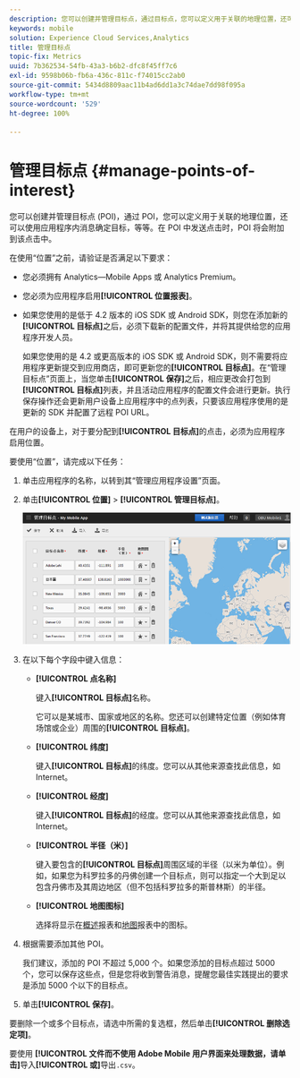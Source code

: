 ```yaml
---
description: 您可以创建并管理目标点，通过目标点，您可以定义用于关联的地理位置，还可以使用应用程序内消息确定目标，等等。当在某个目标点中发送点击时，该目标点会附加到该点击。
keywords: mobile
solution: Experience Cloud Services,Analytics
title: 管理目标点
topic-fix: Metrics
uuid: 7b362534-54fb-43a3-b6b2-dfc8f45ff7c6
exl-id: 9598b06b-fb6a-436c-811c-f74015cc2ab0
source-git-commit: 5434d8809aac11b4ad6dd1a3c74dae7dd98f095a
workflow-type: tm+mt
source-wordcount: '529'
ht-degree: 100%

---
```


# 管理目标点 {#manage-points-of-interest}

您可以创建并管理目标点 (POI)，通过 POI，您可以定义用于关联的地理位置，还可以使用应用程序内消息确定目标，等等。在 POI 中发送点击时，POI 将会附加到该点击中。

在使用“位置”之前，请验证是否满足以下要求：

* 您必须拥有 Analytics—Mobile Apps 或 Analytics Premium。
* 您必须为应用程序启用&#x200B;**[!UICONTROL 位置报表]**。
* 如果您使用的是低于 4.2 版本的 iOS SDK 或 Android SDK，则您在添加新的&#x200B;**[!UICONTROL 目标点]**&#x200B;之后，必须下载新的配置文件，并将其提供给您的应用程序开发人员。

   如果您使用的是 4.2 或更高版本的 iOS SDK 或 Android SDK，则不需要将应用程序更新提交到应用商店，即可更新您的&#x200B;**[!UICONTROL 目标点]**。在“管理目标点”页面上，当您单击&#x200B;**[!UICONTROL 保存]**&#x200B;之后，相应更改会打包到&#x200B;**[!UICONTROL 目标点]**&#x200B;列表，并且活动应用程序的配置文件会进行更新。执行保存操作还会更新用户设备上应用程序中的点列表，只要该应用程序使用的是更新的 SDK 并配置了远程 POI URL。

在用户的设备上，对于要分配到&#x200B;**[!UICONTROL 目标点]**&#x200B;的点击，必须为应用程序启用位置。

要使用“位置”，请完成以下任务：

1. 单击应用程序的名称，以转到其“管理应用程序设置”页面。
1. 单击&#x200B;**[!UICONTROL 位置]** > **[!UICONTROL 管理目标点]**。

   ![步骤结果](assets/poi.png)

1. 在以下每个字段中键入信息：

   * **[!UICONTROL 点名称]**

      键入&#x200B;**[!UICONTROL 目标点]**&#x200B;名称。

      它可以是某城市、国家或地区的名称。您还可以创建特定位置（例如体育场馆或企业）周围的&#x200B;**[!UICONTROL 目标点]**。

   * **[!UICONTROL 纬度]**

      键入&#x200B;**[!UICONTROL 目标点]**&#x200B;的纬度。您可以从其他来源查找此信息，如 Internet。

   * **[!UICONTROL 经度]**

      键入&#x200B;**[!UICONTROL 目标点]**&#x200B;的经度。您可以从其他来源查找此信息，如 Internet。

   * **[!UICONTROL 半径（米）]**

      键入要包含的&#x200B;**[!UICONTROL 目标点]**&#x200B;周围区域的半径（以米为单位）。例如，如果您为科罗拉多的丹佛创建一个目标点，则可以指定一个大到足以包含丹佛市及其周边地区（但不包括科罗拉多的斯普林斯）的半径。

   * **[!UICONTROL 地图图标]**

      选择将显示在[概述](/help/using/location/c-location-overview.md)报表和[地图](/help/using/location/c-map-points.md)报表中的图标。

1. 根据需要添加其他 POI。

   我们建议，添加的 POI 不超过 5,000 个。如果您添加的目标点超过 5000 个，您可以保存这些点，但是您将收到警告消息，提醒您最佳实践提出的要求是添加 5000 个以下的目标点。

1. 单击&#x200B;**[!UICONTROL 保存]**。

要删除一个或多个目标点，请选中所需的复选框，然后单击&#x200B;**[!UICONTROL 删除选定项]**。

要使用 **[!UICONTROL 文件而不使用 Adobe Mobile 用户界面来处理数据，请单击]**&#x200B;导入&#x200B;**[!UICONTROL 或]**&#x200B;导出`.csv`。
